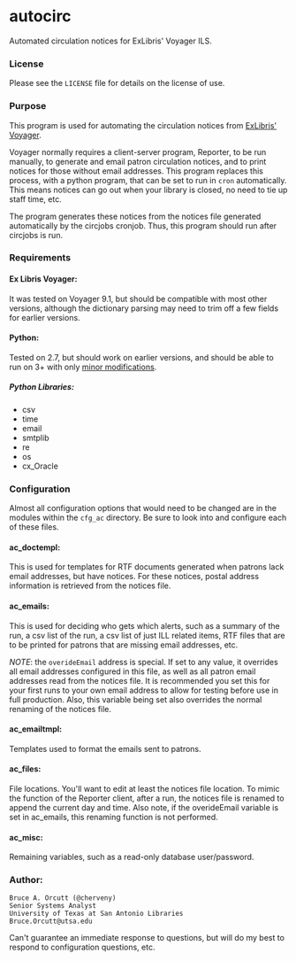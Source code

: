 # autocirc
Automated circulation notices for ExLibris' Voyager ILS.

### License

Please see the `LICENSE` file for details on the license of use.

### Purpose

This program is used for automating the circulation notices from [ExLibris' Voyager](http://www.exlibrisgroup.com/category/Voyager).

Voyager normally requires a client-server program, Reporter, to be run manually, to
generate and email patron circulation notices, and to print notices for those without
email addresses.  This program replaces this process, with a python program, that can be set
to run in `cron` automatically.  This means notices can go out when your library is closed,
no need to tie up staff time, etc.

The program generates these notices from the notices file generated automatically by
the circjobs cronjob.  Thus, this program should run after circjobs is run.

### Requirements

#### Ex Libris Voyager:

It was tested on Voyager 9.1, but should be compatible with most other
versions, although the dictionary parsing may need to trim off a few fields for
earlier versions.

#### Python:
Tested on 2.7, but should work on earlier versions, and should be able
to run on 3+ with only [minor modifications](https://docs.python.org/2/library/2to3.html).

##### Python Libraries:
- csv
- time
- email
- smtplib
- re
- os
- cx_Oracle

### Configuration

Almost all configuration options that would need to be changed are in the
modules within the `cfg_ac` directory.  Be sure to look into and configure each of these files.

#### ac_doctempl:
This is used for templates for RTF documents generated when
patrons lack email addresses, but have notices.  For these notices,
postal address information is retrieved from the notices file.

#### ac_emails:
This is used for deciding who gets which alerts, such as a
summary of the run, a csv list of the run, a csv list of just ILL related items, RTF files
that are to be printed for patrons that are missing email addresses, etc.

_NOTE_: the `overideEmail` address is special.  If set to any value, it overrides all
email addresses configured in this file, as well as all patron email addresses read from the
notices file.  It is recommended you set this for your first runs to your own email address
to allow for testing before use in full production.  Also, this variable being set also overrides
the normal renaming of the notices file.

#### ac_emailtmpl:
Templates used to format the emails sent to patrons.

#### ac_files:
File locations.  You'll want to edit at least the notices file location.  To mimic the
function of the Reporter client, after a run, the notices file is renamed to append the  current
day and time.  Also note, if the overideEmail variable is set in ac_emails, this renaming function
is not performed.

#### ac_misc:
Remaining variables, such as a read-only database user/password.

### Author:

	Bruce A. Orcutt (@cherveny)
	Senior Systems Analyst
	University of Texas at San Antonio Libraries
	Bruce.Orcutt@utsa.edu


Can't guarantee an immediate response to questions, but will do my best to respond to configuration questions, etc.
